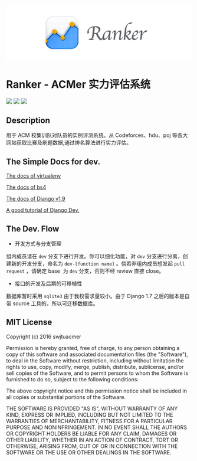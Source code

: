 
![](Ranker-banner.png)

# Ranker - ACMer 实力评估系统

![](https://img.shields.io/badge/Python-2.7-green.svg)
![](https://img.shields.io/badge/Django-1.9.0-green.svg)
![](https://img.shields.io/badge/license-MIT-green.svg?style=flat)

## Description

用于 ACM 校集训队对队员的实例评测系统。从 Codeforces、hdu、poj 等各大网站获取比赛及刷题数据,通过排名算法进行实力评估。

## The Simple Docs for dev.

[The docs of virtualenv](http://pythonguidecn.readthedocs.io/zh/latest/dev/virtualenvs.html)

[The docs of bs4](https://www.crummy.com/software/BeautifulSoup/bs4/doc/index.zh.html)

[The docs of Django v1.9](https://docs.djangoproject.com/en/1.9/)

[A good tutorial of Django Dev.](http://www.ziqiangxuetang.com/django/django-tutorial.html)

## The Dev. Flow

* 开发方式与分支管理

组内成员请在 `dev` 分支下进行开发。你可以细化功能，对 `dev` 分支进行分离，创建新的开发分支，命名为 `dev-[function name]` 。倘若非组内成员想发起 `pull request` ，请确定 base  为 `dev` 分支，否则不经 review 直接 close。

* 接口的开发及后期的可移植性

数据库暂时采用 `sqlite3` 由于我校需求量较小。由于 Django 1.7 之后的版本是自带 source 工具的，所以可迁移数据库。

## MIT License

Copyright (c) 2016 swjtuacmer

Permission is hereby granted, free of charge, to any person obtaining a copy
of this software and associated documentation files (the "Software"), to deal
in the Software without restriction, including without limitation the rights
to use, copy, modify, merge, publish, distribute, sublicense, and/or sell
copies of the Software, and to permit persons to whom the Software is
furnished to do so, subject to the following conditions:

The above copyright notice and this permission notice shall be included in all
copies or substantial portions of the Software.

THE SOFTWARE IS PROVIDED "AS IS", WITHOUT WARRANTY OF ANY KIND, EXPRESS OR
IMPLIED, INCLUDING BUT NOT LIMITED TO THE WARRANTIES OF MERCHANTABILITY,
FITNESS FOR A PARTICULAR PURPOSE AND NONINFRINGEMENT. IN NO EVENT SHALL THE
AUTHORS OR COPYRIGHT HOLDERS BE LIABLE FOR ANY CLAIM, DAMAGES OR OTHER
LIABILITY, WHETHER IN AN ACTION OF CONTRACT, TORT OR OTHERWISE, ARISING FROM,
OUT OF OR IN CONNECTION WITH THE SOFTWARE OR THE USE OR OTHER DEALINGS IN THE
SOFTWARE.

